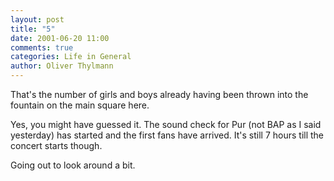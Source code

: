 ```yaml
---
layout: post
title: "5"
date: 2001-06-20 11:00
comments: true
categories: Life in General
author: Oliver Thylmann
---
```



That's the number of girls and boys already having been thrown into the fountain on the main square here.

Yes, you might have guessed it. The sound check for Pur (not BAP as I said yesterday) has started and the first fans have arrived. It's still 7 hours till the concert starts though. 

Going out to look around a bit.



